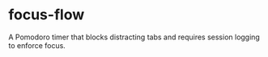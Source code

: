 # focus-flow
A Pomodoro timer that blocks distracting tabs and requires session logging to enforce focus.
